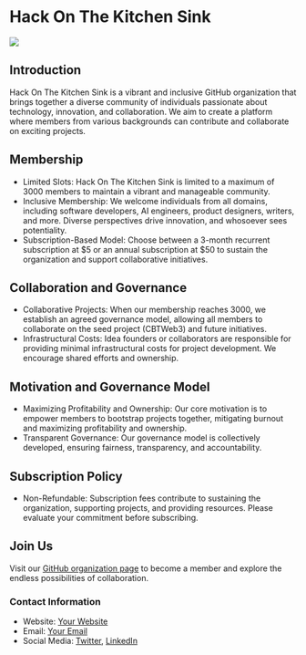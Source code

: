 # Hack On The Kitchen Sink

<img src="https://raw.githubusercontent.com/hackinsync/hackinsync/90dcb3af5c6e04188e3751c3a4c26c92ba7a8a87/hackinsync.png" style="text-align: center; display: block; margin: auto">

## Introduction

Hack On The Kitchen Sink is a vibrant and inclusive GitHub organization that brings together a diverse community of individuals passionate about technology, innovation, and collaboration. We aim to create a platform where members from various backgrounds can contribute and collaborate on exciting projects.

## Membership

- Limited Slots: Hack On The Kitchen Sink is limited to a maximum of 3000 members to maintain a vibrant and manageable community.
- Inclusive Membership: We welcome individuals from all domains, including software developers, AI engineers, product designers, writers, and more. Diverse perspectives drive innovation, and whosoever sees potentiality.
- Subscription-Based Model: Choose between a 3-month recurrent subscription at $5 or an annual subscription at $50 to sustain the organization and support collaborative initiatives.

## Collaboration and Governance

- Collaborative Projects: When our membership reaches 3000, we establish an agreed governance model, allowing all members to collaborate on the seed project (CBTWeb3) and future initiatives.
- Infrastructural Costs: Idea founders or collaborators are responsible for providing minimal infrastructural costs for project development. We encourage shared efforts and ownership.

## Motivation and Governance Model

- Maximizing Profitability and Ownership: Our core motivation is to empower members to bootstrap projects together, mitigating burnout and maximizing profitability and ownership.
- Transparent Governance: Our governance model is collectively developed, ensuring fairness, transparency, and accountability.

## Subscription Policy

- Non-Refundable: Subscription fees contribute to sustaining the organization, supporting projects, and providing resources. Please evaluate your commitment before subscribing.

## Join Us

Visit our [GitHub organization page](https://jedshock.com/#syncWhitepaper) to become a member and explore the endless possibilities of collaboration.

### Contact Information
- Website: [Your Website](https://jedshock.com)
- Email: [Your Email](mailto:jedidiah@jedshock.com)
- Social Media: [Twitter](https://twitter.com/hackinsync), [LinkedIn](https://linkedin.com/company/hackinsync) 
